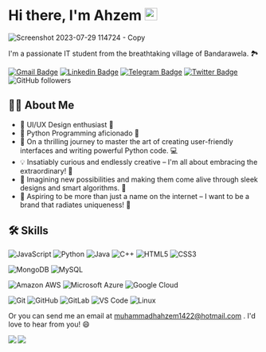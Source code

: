 # Hi there, I'm Ahzem <img src="https://media.giphy.com/media/hvRJCLFzcasrR4ia7z/giphy.gif" width="25px"></a>

![Screenshot 2023-07-29 114724 - Copy](https://github.com/Ahzem/AboutMe/assets/123859613/6af021cd-4d8a-45b8-89d1-a076bfe9f21b)

I'm a passionate IT student from the breathtaking village of Bandarawela. 🏞️

[![Gmail Badge](https://img.shields.io/badge/-muhammadhahzem1422@hotmail.com-c14438?style=flat&logo=Gmail&logoColor=white)](mailto:muhammadhahzem1422@gmail.com "Connect via Email")
[![Linkedin Badge](https://img.shields.io/badge/-Ahzem-0072b1?style=flat&logo=Linkedin&logoColor=white)](https://www.linkedin.com/in/Ahzem/ "Connect on LinkedIn")
[![Telegram Badge](https://img.shields.io/badge/-@mfm_ahzem-0088CC?style=flat&logo=Telegram&logoColor=white)](https://t.me/mfm_ahzem "Contact on Telegram")
[![Twitter Badge](https://img.shields.io/badge/-@_ahzem_-00acee?style=flat&logo=Twitter&logoColor=white)](https://twitter.com/intent/follow?screen_name=Ahzem "Follow on Twitter")
![GitHub followers](https://img.shields.io/github/followers/Ahzem?label=Follow&style=social)

## 🙋‍♂️ About Me

- 🎨 UI/UX Design enthusiast 🎨
- 🐍 Python Programming aficionado 🐍
- 🚀 On a thrilling journey to master the art of creating user-friendly interfaces and writing powerful Python code. 💻
- 💡 Insatiably curious and endlessly creative – I'm all about embracing the extraordinary! 🌟
- 🔮 Imagining new possibilities and making them come alive through sleek designs and smart algorithms. 🌈
- 🌟 Aspiring to be more than just a name on the internet – I want to be a brand that radiates uniqueness! 🚀

## 🛠 Skills

![JavaScript](https://img.shields.io/badge/-JavaScript-black?style=flat-square&logo=javascript)
![Python](https://img.shields.io/badge/-Python-black?style=flat-square&logo=Python)
![Java](https://img.shields.io/badge/-java-E34A86?style=flat-square&logo=java)
![C++](https://img.shields.io/badge/-C++-00599C?style=flat-square&logo=c)
![HTML5](https://img.shields.io/badge/-HTML5-E34F26?style=flat-square&logo=html5&logoColor=white)
![CSS3](https://img.shields.io/badge/-CSS3-1572B6?style=flat-square&logo=css3)

![MongoDB](https://img.shields.io/badge/-MongoDB-black?style=flat-square&logo=mongodb)
![MySQL](https://img.shields.io/badge/-MySQL-black?style=flat-square&logo=mysql)

![Amazon AWS](https://img.shields.io/badge/Amazon%20AWS-232F3E?style=flat-square&logo=amazon-aws)
![Microsoft Azure](https://img.shields.io/badge/Microsoft%20Azure-232F7E?style=flat-square&logo=microsoft-azure)
![Google Cloud](https://img.shields.io/badge/Google%20Cloud-black?style=flat-square&logo=google-cloud)

![Git](https://img.shields.io/badge/-Git-black?style=flat-square&logo=git)
![GitHub](https://img.shields.io/badge/-GitHub-181717?style=flat-square&logo=github)
![GitLab](https://img.shields.io/badge/-GitLab-FCA121?style=flat-square&logo=gitlab)
![VS Code](https://img.shields.io/badge/-VS%20Code-007ACC?style=flat-square&logo=visual-studio-code)
![Linux](https://img.shields.io/badge/Linux-black?style=flat-square&logo=linux)

Or you can send me an email at muhammadhahzem1422@hotmail.com . I'd love to hear from you! 😄

<img align="left" src="https://github-readme-stats.vercel.app/api?username=ahzem&show_icons=true&count_private=true&theme=gruvbox" /> <img src="https://github-readme-stats.vercel.app/api/top-langs/?username=ahzem&layout=compact&count_private=true&theme=gruvbox" />
